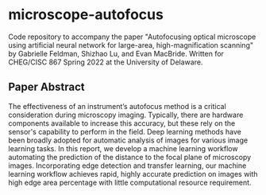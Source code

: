 # microscope-autofocus
Code repository to accompany the paper "Autofocusing optical microscope using artificial neural network for large-area, high-magnification scanning" by Gabrielle Feldman, Shizhao Lu, and Evan MacBride. Written for CHEG/CISC 867 Spring 2022 at the University of Delaware.
## Paper Abstract
The effectiveness of an instrument’s autofocus method is a critical consideration during microscopy imaging. Typically, there are hardware components available to increase this accuracy, but these rely on the sensor's capability to perform in the field. Deep learning methods have been broadly adopted for automatic analysis of images for various image learning tasks. In this report, we develop a machine learning workflow automating the prediction of the distance to the focal plane of microscopy images. Incorporating edge detection and transfer learning, our machine learning workflow achieves rapid, highly accurate prediction on images with high edge area percentage with little computational resource requirement.
